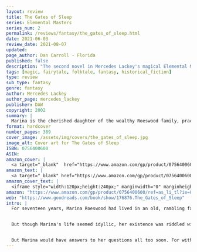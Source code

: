 ```yaml
---
layout: review
title: The Gates of Sleep
series: Elemental Masters
series_num: 2
permalink: /reviews/fantasy/the_gates_of_sleep.html
date: 2021-06-03
review_date: 2021-08-07
updated: 
page_author: Dan Carroll - Florida
published: false
description: "The second novel in Mercedes Lackey's magical Elemental Masters series reimagines the fairy tale Sleeping Beauty in a richly-detailed alternate Victorian England."
tags: [magic, fairytale, folktale, fantasy, historical_fiction]
type: review
sub_type: fantasy
genre: fantasy
author: Mercedes Lackey
author_page: mercedes_lackey
publisher: DAW
copyright: 2002
summary: |
  Marina is the cherished daughter of the wealthy Roeswood family, practitioners of Elemental Magic. But all is not well in this elegant, aristocratic household. Evil portents have warned her father that Marina will be killed before her eighteenth birthday—by the hand of her own aunt. And no one is sure if the family magic is powerful enough to overturn the prophesy.
format: hardcover
number_pages: 389
cover_image: /assets/img/covers/the_gates_of_sleep.jpg
image_alt: Cover art for The Gates of Sleep
ISBN: 0756400600
ASIN: 
amazon_cover: |
  <a target="_blank"  href="https://www.amazon.com/gp/product/0756400600/ref=as_li_tl?ie=UTF8&camp=1789&creative=9325&creativeASIN=0756400600&linkCode=as2&tag=floridan21-20&linkId=3179ee55d1dc81cf1e5b9a357daeedda"><img border="0" src="//ws-na.amazon-adsystem.com/widgets/q?_encoding=UTF8&MarketPlace=US&ASIN=0756400600&ServiceVersion=20070822&ID=AsinImage&WS=1&Format=_SL250_&tag=floridan21-20" ></a>
amazon_text: |
  <a target="_blank" href="https://www.amazon.com/gp/product/0756400600/ref=as_li_tl?ie=UTF8&camp=1789&creative=9325&creativeASIN=0756400600&linkCode=as2&tag=floridan21-20&linkId=5b21aa6303261198fd02df435303d23f">The Gates of Sleep (Elemental Masters, Book 2)</a>
amazon_cover_text: |
  <iframe style="width:120px;height:240px;" marginwidth="0" marginheight="0" scrolling="no" frameborder="0" src="//ws-na.amazon-adsystem.com/widgets/q?ServiceVersion=20070822&OneJS=1&Operation=GetAdHtml&MarketPlace=US&source=ac&ref=tf_til&ad_type=product_link&tracking_id=floridan21-20&marketplace=amazon&amp;region=US&placement=0756400600&asins=0756400600&linkId=cffc3164b2024d8674f6b52b2a99ef72&show_border=false&link_opens_in_new_window=false&price_color=333333&title_color=0066c0&bg_color=ffffff"></iframe>
amazon: "https://www.amazon.com/gp/product/0756400600/ref=as_li_tl?ie=UTF8&tag=floridan21-20&camp=1789&creative=9325&linkCode=as2&creativeASIN=0756400600&linkId=44e8f24b9d68b7ca8132d375b1a3d5af"
web: "https://www.goodreads.com/book/show/176876.The_Gates_of_Sleep"
intro: |
  For seventeen years, Marina Roeswood had lived in an old, rambling farmhouse in rural Cornwall in the care of close friends of her wealthy, aristocratic parents. As the ward of bohemian artists in Victorian England, she had grown to be a free thinker in an environment of fertile creativity and cultural sophistication. But the real core of her education was far outside societal norms. For she and her foster parents were Elemental Masters of magic, and learning to control her growing powers was Marina's primary focus.


  But though Marina's life seemed idyllic, her existence was riddled with mysteries. Why, for example, had she never seen her parents, or been to Oakhurst, her family's ancestral manor? And why hadn't her real parents, also Elemental Masters, trained her themselves? That there was a secret about all this she had known from the time she had begun to question the world around her. Yet try as she might, she could get no clues out of her guardians.


  But Marina would have answers to her questions all too soon. For with the sudden death of her birth parents, Marina met her new guardian–her father's eldest sister Arachne. Aunt Arachne exuded a dark magical aura unlike anything Marina had encountered, a stifling evil that seemed to threaten Marina's very spirit. Slowly Marina realized that her aunt was the embodiment of the danger her parents had been hiding her from in the backwoods of Cornwall. But could Marina unravel the secrets of her life in time to save herself from the evil that had been seeking her for nearly eighteen years?
---
```



